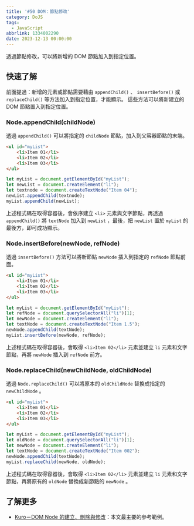 ```yaml
---
title: '#50 DOM：節點修改'
category: DoJS
tags:
  - JavaScript
abbrlink: 1334002290
date: 2023-12-13 00:00:00
---
```

透過節點修改，可以將新增的 DOM 節點加入到指定位置。
<!--more-->
## 快速了解
前面提過：新增的元素或節點需要藉由 `appendChild()` 、 `insertBefore()` 或 `replaceChild()` 等方法加入到指定位置，才能顯示。
這些方法可以將新建立的 DOM 節點置入到指定位置。
### Node.appendChild(childNode)
透過 `appendChild()` 可以將指定的 `childNode` 節點，加入到父容器節點的末端。
```html
<ul id="myList">
	<li>Item 01</li>
	<li>Item 02</li>
	<li>Item 03</li>
</ul>
```
```jsx
let myList = document.getElementById("myList");
let newList = document.createElement("li");
let textnode = document.createTextNode("Item 04");
newList.appendChild(textnode);
myList.appendChild(newList);
```
上述程式碼在取得容器後，會依序建立 `<li>` 元素與文字節點，再透過 `appendChild()` 將 `textNode` 加入到 `newList` ，最後，把 `newList` 置於 `myList` 的最後方，即可成功顯示。
### Node.insertBefore(newNode, refNode)
透過 `insertBefore()` 方法可以將新節點 `newNode` 插入到指定的 `refNode` 節點前面。
```html
<ul id="myList">
	<li>Item 01</li>
	<li>Item 02</li>
	<li>Item 03</li>
</ul>
```
```jsx
let myList = document.getElementById("myList");
let refNode = document.querySelectorAll("li")[1];
let newNode = document.createElement("li");
let textNode = document.createTextNode("Item 1.5");
newNode.appendChild(textNode);
myList.insertBefore(newNode, refNode);
```
上述程式碼在取得容器後，會取得 `<li>Item 02</li>` 元素並建立 `li` 元素和文字節點，再將 `newNode` 插入到 `refNode` 前方。
### Node.replaceChild(newChildNode, oldChildNode)
透過 `Node.replaceChild()` 可以將原本的 `oldChildNode` 替換成指定的 `newChildNode` 。
```html
<ul id="myList">
	<li>Item 01</li>
	<li>Item 02</li>
	<li>Item 03</li>
</ul>
```
```jsx
let myList = document.getElementById("myList");
let oldNode = document.querySelectorAll("li")[1];
let newNode = document.createElement("li");
let textNode = document.createTextNode("Item 002");
newNode.appendChild(textNode);
myList.replaceChild(newNode, oldNode);
```
上述程式碼在取得容器後，會取得 `<li>Item 02</li>` 元素並建立 `li` 元素和文字節點，再將原有的 `oldNode` 替換成新節點的 `newNode` 。
## 了解更多
- [Kuro－DOM Node 的建立、刪除與修改](https://ithelp.ithome.com.tw/articles/10191867)：本文最主要的參考範例。